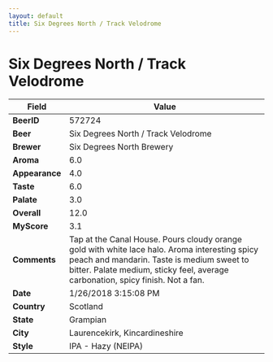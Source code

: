 ```yaml
---
layout: default
title: Six Degrees North / Track Velodrome
---
```


# Six Degrees North / Track Velodrome

| Field         | Value     |
|---------------|-----------|
| **BeerID** | 572724 |
| **Beer** | Six Degrees North / Track Velodrome |
| **Brewer** | Six Degrees North Brewery |
| **Aroma** | 6.0 |
| **Appearance** | 4.0 |
| **Taste** | 6.0 |
| **Palate** | 3.0 |
| **Overall** | 12.0 |
| **MyScore** | 3.1 |
| **Comments** | Tap at the Canal House. Pours cloudy orange gold with white lace halo. Aroma interesting spicy peach and mandarin. Taste is medium sweet to bitter. Palate medium, sticky feel, average carbonation, spicy finish. Not a fan. |
| **Date** | 1/26/2018 3:15:08 PM |
| **Country** | Scotland |
| **State** | Grampian |
| **City** | Laurencekirk, Kincardineshire |
| **Style** | IPA - Hazy (NEIPA) |
